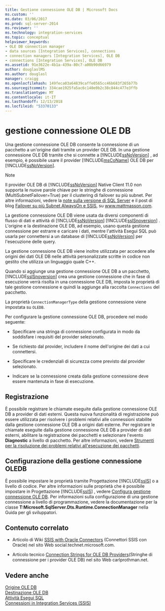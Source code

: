 ```yaml
---
title: Gestione connessione OLE DB | Microsoft Docs
ms.custom: ''
ms.date: 03/06/2017
ms.prod: sql-server-2014
ms.reviewer: ''
ms.technology: integration-services
ms.topic: conceptual
helpviewer_keywords:
- OLE DB connection manager
- data sources [Integration Services], connections
- connection managers [Integration Services], OLE DB
- connections [Integration Services], OLE DB
ms.assetid: 91e3622e-4b1a-439a-80c7-a00b90d66979
author: douglaslMS
ms.author: douglasl
manager: craigg
ms.openlocfilehash: 149feca03a64839caffe0565cc46b683f265b77b
ms.sourcegitcommit: 334cae1925fa5ac6c140e0b2c38c844c477e3ffb
ms.translationtype: MT
ms.contentlocale: it-IT
ms.lasthandoff: 12/13/2018
ms.locfileid: "53370133"
---
```

# <a name="ole-db-connection-manager"></a>gestione connessione OLE DB
  Una gestione connessione OLE DB consente la connessione di un pacchetto a un'origine dati tramite un provider OLE DB. In una gestione connessione OLE DB tramite che si connette a [!INCLUDE[ssNoVersion](../../includes/ssnoversion-md.md)] , ad esempio, è possibile usare il provider [!INCLUDE[msCoName](../../includes/msconame-md.md)] OLE DB per [!INCLUDE[ssNoVersion](../../includes/ssnoversion-md.md)].  
  
> [!NOTE]
>  Il provider OLE DB di [!INCLUDE[ssNoVersion](../../includes/ssnoversion-md.md)] Native Client 11.0 non supporta le nuove parole chiave per le stringhe di connessione (MultiSubnetFailover=True) per il clustering di failover su più subnet. Per altre informazioni, vedere la [note sulla versione di SQL Server](https://go.microsoft.com/fwlink/?LinkId=247824) e il post di blog [Failover su più Subnet AlwaysOn e SSIS](https://go.microsoft.com/fwlink/?LinkId=247825), su www.mattmasson.com.  
  
 La gestione connessione OLE DB viene usata da diversi componenti di flusso di dati e attività di [!INCLUDE[ssNoVersion](../../includes/ssnoversion-md.md)] [!INCLUDE[ssISnoversion](../../includes/ssisnoversion-md.md)] . L'origine e la destinazione OLE DB, ad esempio, usano questa gestione connessione per estrarre e caricare i dati, mentre l'attività Esegui SQL può usarla per connettersi a un database di [!INCLUDE[ssNoVersion](../../includes/ssnoversion-md.md)] per l'esecuzione delle query.  
  
 La gestione connessione OLE DB viene inoltre utilizzata per accedere alle origini dei dati OLE DB nelle attività personalizzate scritte in codice non gestito che utilizza un linguaggio quale C++.  
  
 Quando si aggiunge una gestione connessione OLE DB a un pacchetto, [!INCLUDE[ssISnoversion](../../includes/ssisnoversion-md.md)] crea una gestione connessione che in fase di esecuzione verrà risolta in una connessione OLE DB, imposta le proprietà di tale gestione connessione e quindi la aggiunge alla raccolta `Connections` del pacchetto.  
  
 La proprietà `ConnectionManagerType` della gestione connessione viene impostata su `OLEDB`.  
  
 Per configurare la gestione connessione OLE DB, procedere nel modo seguente:  
  
-   Specificare una stringa di connessione configurata in modo da soddisfare i requisiti del provider selezionato.  
  
-   Se richiesto dal provider, includere il nome dell'origine dei dati a cui connettersi.  
  
-   Specificare le credenziali di sicurezza come previsto dal provider selezionato.  
  
-   Indicare se la connessione creata dalla gestione connessione deve essere mantenuta in fase di esecuzione.  
  
## <a name="logging"></a>Registrazione  
 È possibile registrare le chiamate eseguite dalla gestione connessione OLE DB a provider di dati esterni. Questa nuova funzionalità di registrazione può essere utilizzata per risolvere i problemi relativi alle connessioni stabilite dalla gestione connessione OLE DB a origini dati esterne. Per registrare le chiamate eseguite dalla gestione connessione OLE DB a provider di dati esterni, abilitare la registrazione dei pacchetti e selezionare l'evento **Diagnostic** a livello di pacchetto. Per altre informazioni, vedere [Strumenti per la risoluzione dei problemi relativi all'esecuzione dei pacchetti](../troubleshooting/troubleshooting-tools-for-package-execution.md).  
  
## <a name="configuration-of-the-oledb-connection-manager"></a>Configurazione della gestione connessione OLEDB  
 È possibile impostare le proprietà tramite Progettazione [!INCLUDE[ssIS](../../includes/ssis-md.md)] o a livello di codice. Per altre informazioni sulle proprietà che è possibile impostare in Progettazione [!INCLUDE[ssIS](../../includes/ssis-md.md)] , vedere [Configura gestione connessione OLE DB](../configure-ole-db-connection-manager.md). Per informazioni sulla configurazione di una gestione connessione a livello di programmazione, vedere la documentazione per la classe **T:Microsoft.SqlServer.Dts.Runtime.ConnectionManager** nella Guida per gli sviluppatori.  
  
## <a name="related-content"></a>Contenuto correlato  
  
-   Articolo di Wiki [SSIS with Oracle Connectors](https://go.microsoft.com/fwlink/?LinkId=220670) (Connettori SSIS con Oracle) nel sito Web social.technet.microsoft.com.  
  
-   Articolo tecnico [Connection Strings for OLE DB Providers](https://go.microsoft.com/fwlink/?LinkId=220744)(Stringhe di connessione per i provider OLE DB) nel sito Web carlprothman.net.  
  
## <a name="see-also"></a>Vedere anche  
 [Origine OLE DB](../data-flow/ole-db-source.md)   
 [Destinazione OLE DB](../data-flow/ole-db-destination.md)   
 [Attività Esegui SQL](../control-flow/execute-sql-task.md)   
 [Connessioni in Integration Services &#40;SSIS&#41;](integration-services-ssis-connections.md)  
  
  
